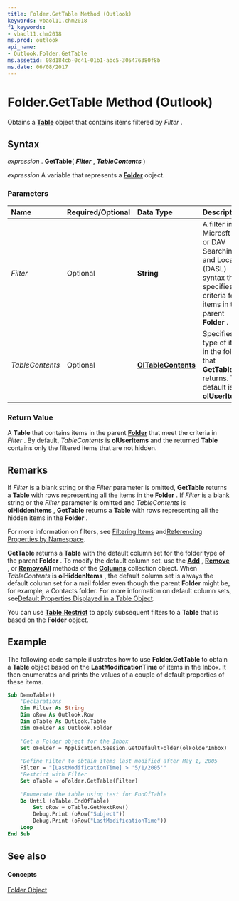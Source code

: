 ```yaml
---
title: Folder.GetTable Method (Outlook)
keywords: vbaol11.chm2018
f1_keywords:
- vbaol11.chm2018
ms.prod: outlook
api_name:
- Outlook.Folder.GetTable
ms.assetid: 08d184cb-0c41-01b1-abc5-305476380f8b
ms.date: 06/08/2017
---
```



# Folder.GetTable Method (Outlook)

Obtains a **[Table](table-object-outlook.md)** object that contains items filtered by _Filter_ .


## Syntax

 _expression_ . **GetTable**( **_Filter_** , **_TableContents_** )

 _expression_ A variable that represents a **[Folder](folder-object-outlook.md)** object.


### Parameters



|**Name**|**Required/Optional**|**Data Type**|**Description**|
|:-----|:-----|:-----|:-----|
| _Filter_|Optional| **String**|A filter in Microsft Jet or DAV Searching and Locating (DASL) syntax that specifies the criteria for items in the parent **Folder** .|
| _TableContents_|Optional| **[OlTableContents](oltablecontents-enumeration-outlook.md)**|Specifies the type of items in the folder that **GetTable** returns. The default is **olUserItems**.|

### Return Value

A **Table** that contains items in the parent **[Folder](folder-object-outlook.md)** that meet the criteria in _Filter_ . By default, _TableContents_ is **olUserItems** and the returned **Table** contains only the filtered items that are not hidden.


## Remarks

If  _Filter_ is a blank string or the _Filter_ parameter is omitted, **GetTable** returns a **Table** with rows representing all the items in the **Folder** . If _Filter_ is a blank string or the _Filter_ parameter is omitted and _TableContents_ is **olHiddenItems** , **GetTable** returns a **Table** with rows representing all the hidden items in the **Folder** .

For more information on filters, see [Filtering Items](http://msdn.microsoft.com/library/4038e042-1b07-5d18-18b0-c2b58c9c42da%28Office.15%29.aspx) and[Referencing Properties by Namespace](http://msdn.microsoft.com/library/c1c7bfa9-64d7-81d2-84e7-f0a4c57780b3%28Office.15%29.aspx).

 **GetTable** returns a **Table** with the default column set for the folder type of the parent **Folder** . To modify the default column set, use the **[Add](columns-add-method-outlook.md)** , **[Remove](columns-remove-method-outlook.md)** , or **[RemoveAll](columns-removeall-method-outlook.md)** methods of the **[Columns](columns-object-outlook.md)** collection object. When _TableContents_ is **olHiddenItems** , the default column set is always the default column set for a mail folder even though the parent **Folder** might be, for example, a Contacts folder. For more information on default column sets, see[Default Properties Displayed in a Table Object](http://msdn.microsoft.com/library/649c64f3-2d1e-23f1-bf13-3368da79e62b%28Office.15%29.aspx).

You can use **[Table.Restrict](table-restrict-method-outlook.md)** to apply subsequent filters to a **Table** that is based on the **Folder** object.


## Example

The following code sample illustrates how to use **Folder.GetTable** to obtain a **Table** object based on the **LastModificationTime** of items in the Inbox. It then enumerates and prints the values of a couple of default properties of these items.


```vb
Sub DemoTable()  
    'Declarations  
    Dim Filter As String  
    Dim oRow As Outlook.Row  
    Dim oTable As Outlook.Table  
    Dim oFolder As Outlook.Folder  
  
    'Get a Folder object for the Inbox  
    Set oFolder = Application.Session.GetDefaultFolder(olFolderInbox)  
  
    'Define Filter to obtain items last modified after May 1, 2005  
    Filter = "[LastModificationTime] > '5/1/2005'"  
    'Restrict with Filter  
    Set oTable = oFolder.GetTable(Filter)  
  
    'Enumerate the table using test for EndOfTable  
    Do Until (oTable.EndOfTable)  
        Set oRow = oTable.GetNextRow()  
        Debug.Print (oRow("Subject"))  
        Debug.Print (oRow("LastModificationTime"))  
    Loop  
End Sub
```


## See also


#### Concepts


[Folder Object](folder-object-outlook.md)

